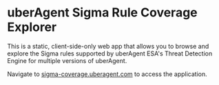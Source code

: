 # uberAgent Sigma Rule Coverage Explorer

This is a static, client-side-only web app that allows you to browse and explore the Sigma rules supported by uberAgent ESA's Threat Detection Engine for multiple versions of uberAgent.

Navigate to [sigma-coverage.uberagent.com](https://sigma-coverage.uberagent.com/) to access the application.
